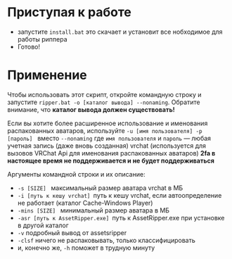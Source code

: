 # Приступая к работе
 - запустите `install.bat` это скачает и установит все нобходимое для работы риппера
 - Готово! 

# Применение
 Чтобы использовать этот скрипт, откройте командную строку и запустите `ripper.bat -o [каталог вывода] --nonaming`. Обратите внимание, что **каталог вывода должен существовать!**

 Если вы хотите более расширенное использование и именования распакованных аватаров, используйте `-u [имя пользователя] -p [пароль] ` вместо `--nonaming`
 где `имя пользователя` и `пароль` — любая учетная запись (даже вновь созданная) vrchat (используется для вызовов VRChat Api для именования распакованных аватаров) **2fa в настоящее время не поддерживается и не будет поддерживаться**


Аргументы командной строки и их описание:
 - `-s [SIZE] ` максимальный размер аватара vrchat в МБ
 - `-i [путь к кешу vrchat] `путь к кешу vrchat, если автоопределение не работает (каталог Cache-Windows Player)
 - `-mins [SIZE] ` минимальный размер аватара в МБ
 - `-asr [путь к AssetRipper.exe] `путь к AssetRipper.exe при установке в другой каталог
 - `-v` подробный вывод от assetsripper
 - `-clsf` ничего не распаковывать, только классифицировать
 - и, конечно же, `-h` поможет в трудную минуту